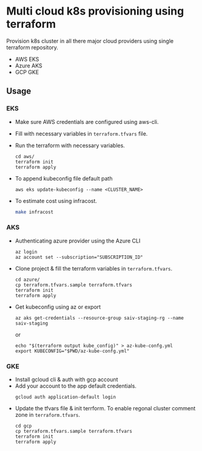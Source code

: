 # Multi cloud k8s provisioning using terraform   

Provision k8s cluster in all there major cloud providers using single terraform repository.

* AWS EKS 
* Azure AKS
* GCP GKE

## Usage

### EKS

* Make sure AWS credentials are configured using aws-cli.
* Fill with necessary variables in `terraform.tfvars` file.
* Run the terraform with necessary variables.
    ```
    cd aws/
    terraform init
    terraform apply
    ```

* To append kubeconfig file default path
    ```
    aws eks update-kubeconfig --name <CLUSTER_NAME>
    ```

* To estimate cost using infracost.
    ```sh
    make infracost
    ```

### AKS

* Authenticating azure provider using the Azure CLI
    ```
    az login
    az account set --subscription="SUBSCRIPTION_ID"
    ```

* Clone project & fill the terraform variables in `terraform.tfvars`.
    ```
    cd azure/
    cp terraform.tfvars.sample terraform.tfvars
    terraform init
    terraform apply
    ```
    
* Get kubeconfig using az or export
    ```
    az aks get-credentials --resource-group saiv-staging-rg --name saiv-staging
    ```
    or
    ```
    echo "$(terraform output kube_config)" > az-kube-confg.yml
    export KUBECONFIG="$PWD/az-kube-confg.yml"
    ```

### GKE

* Install gcloud cli & auth with gcp account
* Add your account to the app default credentials. 
    ```
    gcloud auth application-default login
    ```
* Update the tfvars file & init terrform. To enable regonal cluster comment zone in `terraform.tfvars`.  
    ```
    cd gcp
    cp terraform.tfvars.sample terraform.tfvars
    terraform init
    terraform apply
    ```